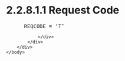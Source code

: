 <html dir="LTR" xmlns:mshelp="http://msdn.microsoft.com/mshelp" xmlns:ddue="http://ddue.schemas.microsoft.com/authoring/2003/5" xmlns:xlink="http://www.w3.org/1999/xlink" xmlns:tool="http://www.microsoft.com/tooltip">
    <head>
        <meta http-equiv="Content-Type" content="text/html; CHARSET=utf-8"></meta>
        <meta name="save" content="history"></meta>
        <title>2.2.8.1.1 Request Code</title>
        <xml>
            <mshelp:toctitle title="2.2.8.1.1 Request Code"></mshelp:toctitle>
            <mshelp:rltitle title="[MS-SSAS8]: Request Code"></mshelp:rltitle>
            <mshelp:keyword index="A" term="106966a8-173c-4648-ac85-1887ac795e24"></mshelp:keyword>
            <mshelp:attr name="DCSext.ContentType" value="open specification"></mshelp:attr>
            <mshelp:attr name="AssetID" value="106966a8-173c-4648-ac85-1887ac795e24"></mshelp:attr>
            <mshelp:attr name="TopicType" value="kbRef"></mshelp:attr>
            <mshelp:attr name="DCSext.Title" value="[MS-SSAS8]: Request Code" />
        </xml>
    </head>
    <body>
        <div id="header">
            <h1 class="heading">2.2.8.1.1 Request Code</h1>
        </div>
        <div id="mainSection">
            <div id="mainBody">
                <div id="allHistory" class="saveHistory"></div>
                <div id="sectionSection0" class="section" name="collapseableSection">
                    

<dl>
<dd>
<div><pre> REQCODE = ‘T’
</pre></div>
</dd></dl>


                </div>
            </div>
        </div>
    </body>
</html>